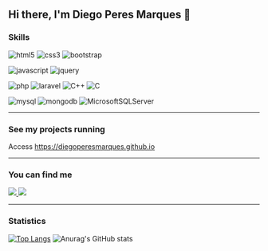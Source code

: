 ## Hi there, I'm Diego Peres Marques  👋


### Skills

![html5](https://img.shields.io/badge/HTML5-E34F26?style=for-the-badge&logo=html5&logoColor=white) ![css3](https://img.shields.io/badge/CSS3-1572B6?style=for-the-badge&logo=css3&logoColor=white) ![bootstrap](https://img.shields.io/badge/Bootstrap-563D7C?style=for-the-badge&logo=bootstrap&logoColor=white) 

![javascript](https://img.shields.io/badge/JavaScript-323330?style=for-the-badge&logo=javascript&logoColor=F7DF1E) ![jquery](https://img.shields.io/badge/jQuery-0769AD?style=for-the-badge&logo=jquery&logoColor=white)

![php](https://img.shields.io/badge/PHP-777BB4?style=for-the-badge&logo=php&logoColor=white) ![laravel](https://img.shields.io/badge/Laravel-FF2D20?style=for-the-badge&logo=laravel&logoColor=white) ![C++](https://img.shields.io/badge/-C++-blue?logo=cplusplus) ![C](https://img.shields.io/badge/C-A8B9CC?logo=C&logoColor=white)


![mysql](https://img.shields.io/badge/MySQL-00000F?style=for-the-badge&logo=mysql&logoColor=white) ![mongodb](https://img.shields.io/badge/MongoDB-4EA94B?style=for-the-badge&logo=mongodb&logoColor=white) ![MicrosoftSQLServer](https://img.shields.io/badge/Microsoft%20SQL%20Server-CC2927?style=for-the-badge&logo=microsoft%20sql%20server&logoColor=white)
  
  
 ***
 ### See my projects running 
 Access 
  <a href="https://diegoperesmarques.github.io/">
  https://diegoperesmarques.github.io
  </a>
  
 
 ***
 ### You can find me
 <a href="https://www.linkedin.com/in/diegoperesmarques/">
    <img src="https://img.shields.io/badge/LinkedIn-0077B5?style=for-the-badge&logo=linkedin&logoColor=white" >
 </a>
 
  <a href="https://diegoperesmarques1.blogspot.com/">
    <img src="https://img.shields.io/badge/Blogger-FF5722?style=for-the-badge&logo=blogger&logoColor=white" >
 </a>
 
 
 ***
 ### Statistics
[![Top Langs](https://github-readme-stats.vercel.app/api/top-langs/?username=diegoperesmarques&theme=tokyonight)](https://github.com/diegoperesmarques/github-readme-stats) ![Anurag's GitHub stats](https://github-readme-stats.vercel.app/api?username=diegoperesmarques&count_private=true&show_icons=true&theme=tokyonight)
